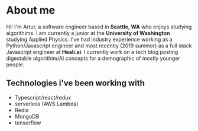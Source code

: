 # About me
Hi! I'm Artur, a software engineer based in **Seattle, WA** who enjoys studying algorithims. I am currently a junior at the **University of Washington** studying Applied Physics. I've had industry experience working as a Python/Javascript engineer and most recently (2019 summer) as a full stack Javascript engineer at **Heali.ai**. I currently work on a tech blog posting digestable algorithim/AI concepts for a demographic of mostly younger people.

## Technologies i've been working with
* Typescript/react/redux
* serverless (AWS Lambda)
* Redis
* MongoDB
* tensorflow

